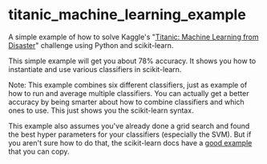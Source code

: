 titanic_machine_learning_example
================================

A simple example of how to solve Kaggle's
"[Titanic: Machine Learning from Disaster](http://www.kaggle.com/c/titanic-gettingStarted)"
challenge using Python and scikit-learn.

This simple example will get you about 78% accuracy. It shows you how to instantiate
and use various classifiers in scikit-learn.

Note: This example combines six different classifiers, just as example of
how to run and average multiple classifiers.  You can actually get a better
accuracy by being smarter about how to combine classifiers and which ones to use.
This just shows you the scikit-learn syntax.

This example also assumes you've already done a grid search and found the best
hyper parameters for your classifiers (especially the SVM). But if you aren't
sure how to do that, the scikit-learn docs have a
[good example](http://scikit-learn.org/stable/auto_examples/grid_search_digits.html#example-grid-search-digits-py)
that you can copy.
